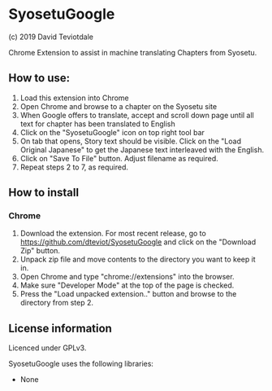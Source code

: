 # SyosetuGoogle
(c) 2019 David Teviotdale   

Chrome Extension to assist in machine translating Chapters from Syosetu.

## How to use:
1. Load this extension into Chrome
2. Open Chrome and browse to a chapter on the Syosetu site
3. When Google offers to translate, accept and scroll down page until all text for chapter has been translated to English
4. Click on the "SyosetuGoogle" icon on top right tool bar
5. On tab that opens, Story text should be visible.  Click on the "Load Original Japanese" to get the Japanese text interleaved with the English.
6. Click on "Save To File" button.  Adjust filename as required.
7. Repeat steps 2 to 7, as required.


## How to install 
### Chrome
1. Download the extension. 
    For most recent release, go to https://github.com/dteviot/SyosetuGoogle and click on the "Download Zip" button.
2. Unpack zip file and move contents to the directory you want to keep it in.
3. Open Chrome and type "chrome://extensions" into the browser.
4. Make sure "Developer Mode" at the top of the page is checked.
5. Press the "Load unpacked extension.." button and browse to the directory from step 2.

## License information
Licenced under GPLv3.

SyosetuGoogle uses the following libraries:
* None


